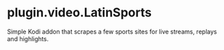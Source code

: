 # plugin.video.LatinSports
Simple Kodi addon that scrapes a few sports sites for live streams, replays and highlights.
